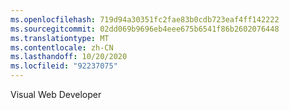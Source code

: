 ```yaml
---
ms.openlocfilehash: 719d94a30351fc2fae83b0cdb723eaf4ff142222
ms.sourcegitcommit: 02dd069b9696eb4eee675b6541f86b2602076448
ms.translationtype: MT
ms.contentlocale: zh-CN
ms.lasthandoff: 10/20/2020
ms.locfileid: "92237075"
---
```

Visual Web Developer